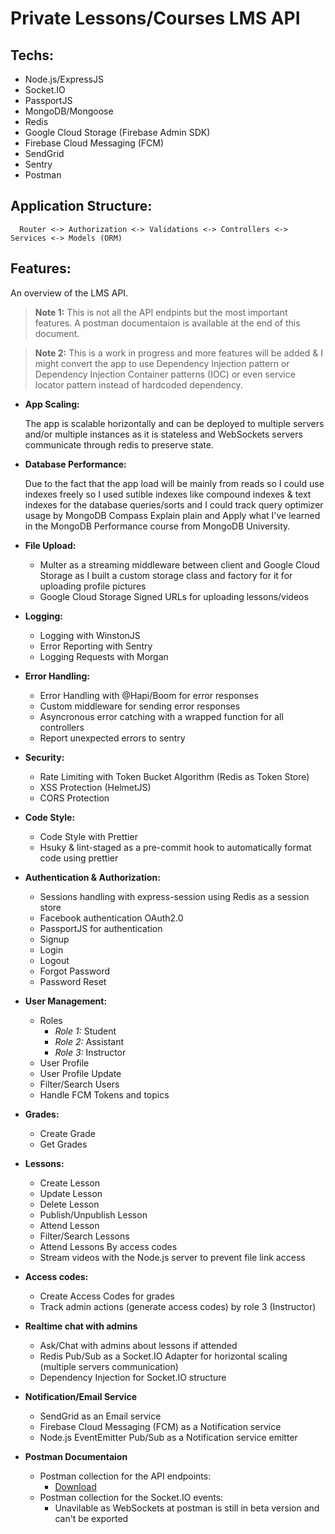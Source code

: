 # Private Lessons/Courses LMS API

## Techs:

- Node.js/ExpressJS
- Socket.IO
- PassportJS
- MongoDB/Mongoose
- Redis
- Google Cloud Storage (Firebase Admin SDK)
- Firebase Cloud Messaging (FCM)
- SendGrid
- Sentry
- Postman

## Application Structure:

      Router <-> Authorization <-> Validations <-> Controllers <-> Services <-> Models (ORM)

## Features:

An overview of the LMS API.

> **Note 1:** This is not all the API endpints but the most important features. A postman documentaion is available at the end of this document.

> **Note 2:** This is a work in progress and more features will be added & I might convert the app to use Dependency Injection pattern or Dependency Injection Container patterns (IOC) or even service locator pattern instead of hardcoded dependency.

- **App Scaling:**

  The app is scalable horizontally and can be deployed to multiple servers and/or multiple instances as it is stateless and WebSockets servers communicate through redis to preserve state.

- **Database Performance:**

  Due to the fact that the app load will be mainly from reads so I could use indexes freely so I used sutible indexes like compound indexes & text indexes for the database queries/sorts and I could track query optimizer usage by MongoDB Compass Explain plain and Apply what I've learned in the MongoDB Performance course from MongoDB University.

- **File Upload:**

  - Multer as a streaming middleware between client and Google Cloud Storage as I built a custom storage class and factory for it for uploading profile pictures
  - Google Cloud Storage Signed URLs for uploading lessons/videos

- **Logging:**

  - Logging with WinstonJS
  - Error Reporting with Sentry
  - Logging Requests with Morgan

- **Error Handling:**

  - Error Handling with @Hapi/Boom for error responses
  - Custom middleware for sending error responses
  - Asyncronous error catching with a wrapped function for all controllers
  - Report unexpected errors to sentry

- **Security:**

  - Rate Limiting with Token Bucket Algorithm (Redis as Token Store)
  - XSS Protection (HelmetJS)
  - CORS Protection

- **Code Style:**

  - Code Style with Prettier
  - Hsuky & lint-staged as a pre-commit hook to automatically format code using prettier

- **Authentication & Authorization:**

  - Sessions handling with express-session using Redis as a session store
  - Facebook authentication OAuth2.0
  - PassportJS for authentication
  - Signup
  - Login
  - Logout
  - Forgot Password
  - Password Reset

- **User Management:**

  - Roles
    - _Role 1:_ Student
    - _Role 2:_ Assistant
    - _Role 3:_ Instructor
  - User Profile
  - User Profile Update
  - Filter/Search Users
  - Handle FCM Tokens and topics

- **Grades:**

  - Create Grade
  - Get Grades

- **Lessons:**

  - Create Lesson
  - Update Lesson
  - Delete Lesson
  - Publish/Unpublish Lesson
  - Attend Lesson
  - Filter/Search Lessons
  - Attend Lessons By access codes
  - Stream videos with the Node.js server to prevent file link access

- **Access codes:**

  - Create Access Codes for grades
  - Track admin actions (generate access codes) by role 3 (Instructor)

- **Realtime chat with admins**

  - Ask/Chat with admins about lessons if attended
  - Redis Pub/Sub as a Socket.IO Adapter for horizontal scaling (multiple servers communication)
  - Dependency Injection for Socket.IO structure

- **Notification/Email Service**

  - SendGrid as an Email service
  - Firebase Cloud Messaging (FCM) as a Notification service
  - Node.js EventEmitter Pub/Sub as a Notification service emitter

- **Postman Documentaion**

  - Postman collection for the API endpoints:
    - [Download](.github\LMS_API.postman_collection)
  - Postman collection for the Socket.IO events:
    - Unavilable as WebSockets at postman is still in beta version and can't be exported
